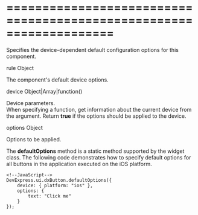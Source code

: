 ===================================================================
===================================================================

<!--shortDescription-->
Specifies the device-dependent default configuration options for this component.
<!--/shortDescription-->

<!--paramName1-->rule<!--/paramName1-->
<!--paramType1-->Object<!--/paramType1-->
<!--paramDescription1-->
The component's default device options.
<!--/paramDescription1-->
<!--paramName1_field1-->device<!--/paramName1_field1-->
<!--paramType1_field1-->Object|Array<Object>|function()<!--/paramType1_field1-->
<!--paramDescription1_field1-->
Device parameters.      
When specifying a function, get information about the current device from the argument. Return **true** if the options should be applied to the device. 
<!--/paramDescription1_field1-->
<!--paramName1_field2-->options<!--/paramName1_field2-->
<!--paramType1_field2-->Object<!--/paramType1_field2-->
<!--paramDescription1_field2-->
Options to be applied.
<!--/paramDescription1_field2-->

<!--fullDescription-->
The **defaultOptions** method is a static method supported by the widget class. The following code demonstrates how to specify default options for all buttons in the application executed on the iOS platform.

    <!--JavaScript-->
    DevExpress.ui.dxButton.defaultOptions({ 
        device: { platform: "ios" },
        options: {
            text: "Click me"
        }
    });
<!--/fullDescription-->